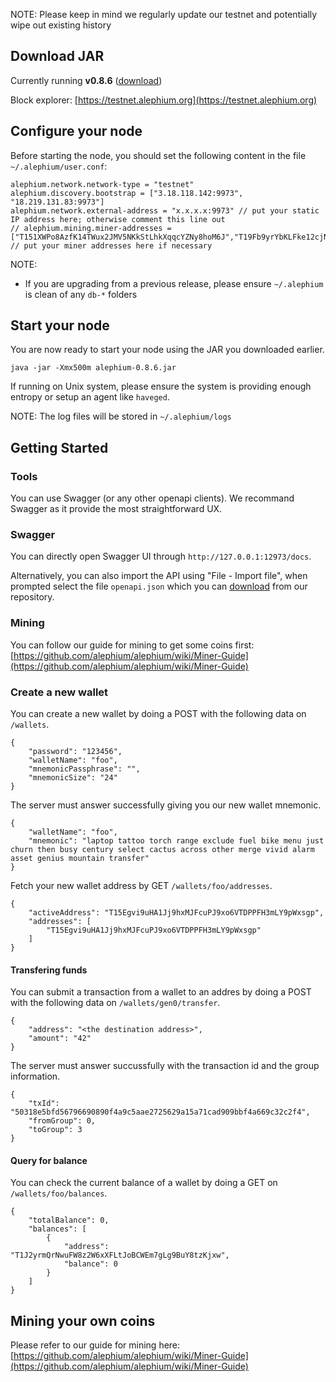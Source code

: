NOTE: Please keep in mind we regularly update our testnet and potentially wipe out existing history

## Download JAR

Currently running **v0.8.6** ([download](https://github.com/alephium/alephium/releases/download/v0.8.6/alephium-0.8.6.jar))

Block explorer: [https://testnet.alephium.org](https://testnet.alephium.org)

## Configure your node

Before starting the node, you should set the following content in the file `~/.alephium/user.conf`:

    alephium.network.network-type = "testnet"
    alephium.discovery.bootstrap = ["3.18.118.142:9973", "18.219.131.83:9973"]
    alephium.network.external-address = "x.x.x.x:9973" // put your static IP address here; otherwise comment this line out
    // alephium.mining.miner-addresses = ["T151XWPo8AzfK14TWux2JMV5NKkStLhkXqqcYZNy8hoM6J","T19Fb9yrYbKLFke12cjNiQYRo9SErS3wyCz68abaS4Kumy","T1C8b4fUbojXEZMnvDZZdcCts3FXkHyhFTLb22s88EnHxs","T1ZL4ZX8FL55VRcqsJaR9QwPwy5AUtMVxKvgUzwRprr8Q"] // put your miner addresses here if necessary

NOTE:
* If you are upgrading from a previous release, please ensure `~/.alephium` is clean of any `db-*` folders

## Start your node
You are now ready to start your node using the JAR you downloaded earlier.

    java -jar -Xmx500m alephium-0.8.6.jar

If running on Unix system, please ensure the system is providing enough entropy or setup an agent like `haveged`.

NOTE: The log files will be stored in `~/.alephium/logs`

## Getting Started

### Tools

You can use Swagger (or any other openapi clients). We recommand Swagger as it provide the most straightforward UX.

### Swagger

You can directly open Swagger UI through `http://127.0.0.1:12973/docs`.

Alternatively, you can also import the API using "File - Import file", 
when prompted select the file `openapi.json` which you can [download](https://github.com/alephium/alephium/raw/master/api/src/main/resources/openapi.json) from our repository.

### Mining

You can follow our guide for mining to get some coins first: [https://github.com/alephium/alephium/wiki/Miner-Guide](https://github.com/alephium/alephium/wiki/Miner-Guide)

### Create a new wallet

You can create a new wallet by doing a POST with the following data on `/wallets`.

    {
        "password": "123456",
        "walletName": "foo",
        "mnemonicPassphrase": "",
        "mnemonicSize": "24"
    }

The server must answer successfully giving you our new wallet mnemonic.

    {
        "walletName": "foo",
        "mnemonic": "laptop tattoo torch range exclude fuel bike menu just churn then busy century select cactus across other merge vivid alarm asset genius mountain transfer"
    }

Fetch your new wallet address by GET `/wallets/foo/addresses`.

    {
        "activeAddress": "T15Egvi9uHA1Jj9hxMJFcuPJ9xo6VTDPPFH3mLY9pWxsgp",
        "addresses": [
            "T15Egvi9uHA1Jj9hxMJFcuPJ9xo6VTDPPFH3mLY9pWxsgp"
        ]
    }
    

#### Transfering funds

You can submit a transaction from a wallet to an addres by doing a POST with the following data on `/wallets/gen0/transfer`.

    {
        "address": "<the destination address>",
        "amount": "42"
    }

The server must answer succussfully with the transaction id and the group information.

    {
        "txId": "50318e5bfd56796690890f4a9c5aae2725629a15a71cad909bbf4a669c32c2f4",
        "fromGroup": 0,
        "toGroup": 3
    }


#### Query for balance

You can check the current balance of a wallet by doing a GET on `/wallets/foo/balances`.

    {
        "totalBalance": 0,
        "balances": [
            {
                "address": "T1J2yrmQrNwuFW8z2W6xXFLtJoBCWEm7gLg9BuY8tzKjxw",
                "balance": 0
            }
        ]
    }

## Mining your own coins

Please refer to our guide for mining here: [https://github.com/alephium/alephium/wiki/Miner-Guide](https://github.com/alephium/alephium/wiki/Miner-Guide)
